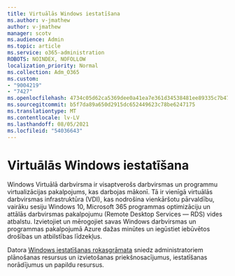 ```yaml
---
title: Virtuālās Windows iestatīšana
ms.author: v-jmathew
author: v-jmathew
manager: scotv
ms.audience: Admin
ms.topic: article
ms.service: o365-administration
ROBOTS: NOINDEX, NOFOLLOW
localization_priority: Normal
ms.collection: Adm_O365
ms.custom:
- "9004219"
- "7427"
ms.openlocfilehash: 4734c05d62ca5369dee0a41ea7e361d34538481ee89335c7b47dfe4e9d2966cd
ms.sourcegitcommit: b5f7da89a650d2915dc652449623c78be6247175
ms.translationtype: MT
ms.contentlocale: lv-LV
ms.lasthandoff: 08/05/2021
ms.locfileid: "54036643"
---
```

# <a name="set-up-windows-virtual-desktop"></a>Virtuālās Windows iestatīšana

Windows Virtuālā darbvirsma ir visaptverošs darbvirsmas un programmu virtualizācijas pakalpojums, kas darbojas mākonī. Tā ir vienīgā virtuālās darbvirsmas infrastruktūra (VDI), kas nodrošina vienkāršotu pārvaldību, vairāku sesiju Windows 10, Microsoft 365 programmas optimizāciju un attālās darbvirsmas pakalpojumu (Remote Desktop Services — RDS) vides atbalstu. Izvietojiet un mērogojiet savas Windows darbvirsmas un programmas pakalpojumā Azure dažas minūtes un iegūstiet iebūvētos drošības un atbilstības līdzekļus.

Datora [Windows iestatīšanas rokasgrāmata](https://go.microsoft.com/fwlink/?linkid=2146236) sniedz administratoriem plānošanas resursus un izvietošanas priekšnosacījumus, iestatīšanas norādījumus un papildu resursus.
